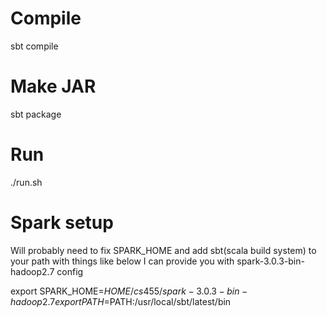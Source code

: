 # Compile
sbt compile
# Make JAR
sbt package 
# Run
./run.sh


# Spark setup
Will probably need to fix SPARK_HOME and add sbt(scala build system) to your path with things like below
I can provide you with spark-3.0.3-bin-hadoop2.7 config

export SPARK_HOME=${HOME}/cs455/spark-3.0.3-bin-hadoop2.7
export PATH=$PATH:/usr/local/sbt/latest/bin